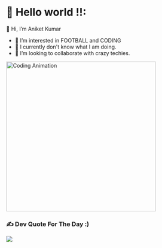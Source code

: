 # 💫 Hello world !!:

👋 Hi, I’m Aniket Kumar  
- 👀 I’m interested in FOOTBALL and CODING  
- 🌱 I currently don't know what I am doing.  
- 💞️ I’m looking to collaborate with crazy techies.  

<img src="https://cdn.dribbble.com/users/1162077/screenshots/3848914/programmer.gif" width="400" alt="Coding Animation">


### ✍️ Dev Quote For The Day :)  
![](https://quotes-github-readme.vercel.app/api?type=horizontal&theme=radical)




<!-- Proudly created with GPRM ( https://gprm.itsvg.in ) -->
